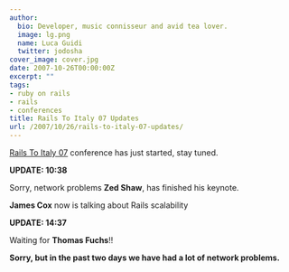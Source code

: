 ```yaml
---
author:
  bio: Developer, music connisseur and avid tea lover.
  image: lg.png
  name: Luca Guidi
  twitter: jodosha
cover_image: cover.jpg
date: 2007-10-26T00:00:00Z
excerpt: ""
tags:
- ruby on rails
- rails
- conferences
title: Rails To Italy 07 Updates
url: /2007/10/26/rails-to-italy-07-updates/
---
```


<p><a href="http://www.railstoitaly.org/">Rails To Italy 07</a> conference has just started, stay tuned.</p>

<p><strong>UPDATE: 10:38</strong></p>
<p>Sorry, network problems <strong>Zed Shaw</strong>, has finished his keynote.</p>

<p><strong>James Cox</strong> now is talking about Rails scalability</p>

<p><strong>UPDATE: 14:37</strong></p>
<p>Waiting for <strong>Thomas Fuchs</strong>!!</p>

<p><strong>Sorry, but in the past two days we have had a lot of network problems.</strong></p>
